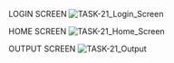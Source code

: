 LOGIN SCREEN
![TASK-21_Login_Screen](https://github.com/AnbarasiC/TASK-21/assets/147256510/04e374a5-8ada-4489-b9dd-676e4d7c9cc7)

HOME SCREEN
![TASK-21_Home_Screen](https://github.com/AnbarasiC/TASK-21/assets/147256510/6dcb1997-62d9-4023-94ae-5ae1ad67a767)

OUTPUT SCREEN
![TASK-21_Output](https://github.com/AnbarasiC/TASK-21/assets/147256510/c3ee2a29-bea5-4c0b-8aa7-2cf6128a9ac4)
